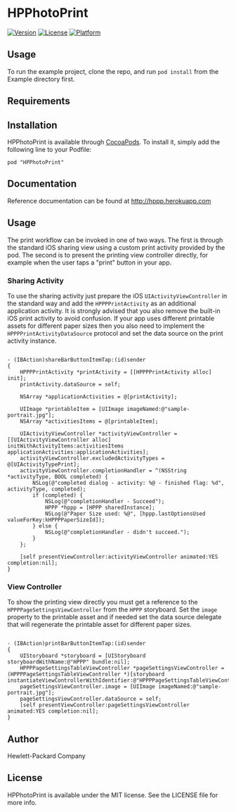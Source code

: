 # HPPhotoPrint

[![Version](https://img.shields.io/cocoapods/v/HPPhotoPrint.svg?style=flat)](http://cocoadocs.org/docsets/HPPhotoPrint)
[![License](https://img.shields.io/cocoapods/l/HPPhotoPrint.svg?style=flat)](http://cocoadocs.org/docsets/HPPhotoPrint)
[![Platform](https://img.shields.io/cocoapods/p/HPPhotoPrint.svg?style=flat)](http://cocoadocs.org/docsets/HPPhotoPrint)

## Usage

To run the example project, clone the repo, and run `pod install` from the Example directory first.

## Requirements

## Installation

HPPhotoPrint is available through [CocoaPods](http://cocoapods.org). To install
it, simply add the following line to your Podfile:

    pod "HPPhotoPrint"

## Documentation

Reference documentation can be found at http://hppp.herokuapp.com

## Usage

The print workflow can be invoked in one of two ways. The first is through the standard iOS sharing view using a custom print activity provided by the pod. 
The second is to present the printing view controller directly, for example when the user taps a "print" button in your app.

### Sharing Activity

To use the sharing activity just prepare the iOS `UIActivityViewController` in the standard way and add the `HPPPPrintActivity` as an additional application activity. 
It is strongly advised that you also remove the built-in iOS print activity to avoid confusion.
If your app uses different printable assets for different paper sizes then you also need to implement the `HPPPPrintActivityDataSource` protocol and set the data source on the print activity instance.

```objc

- (IBAction)shareBarButtonItemTap:(id)sender
{
    HPPPPrintActivity *printActivity = [[HPPPPrintActivity alloc] init];
    printActivity.dataSource = self;

    NSArray *applicationActivities = @[printActivity];

    UIImage *printableItem = [UIImage imageNamed:@"sample-portrait.jpg"];
    NSArray *activitiesItems = @[printableItem];

    UIActivityViewController *activityViewController = [[UIActivityViewController alloc] initWithActivityItems:activitiesItems applicationActivities:applicationActivities];
    activityViewController.excludedActivityTypes = @[UIActivityTypePrint];
    activityViewController.completionHandler = ^(NSString *activityType, BOOL completed) {
        NSLog(@"completed dialog - activity: %@ - finished flag: %d", activityType, completed);
        if (completed) {
            NSLog(@"completionHandler - Succeed");
            HPPP *hppp = [HPPP sharedInstance];
            NSLog(@"Paper Size used: %@", [hppp.lastOptionsUsed valueForKey:kHPPPPaperSizeId]);
        } else {
            NSLog(@"completionHandler - didn't succeed.");
        }
    };

    [self presentViewController:activityViewController animated:YES completion:nil];
}

```

### View Controller

To show the printing view directly you must get a reference to the `HPPPPageSettingsViewController` from the `HPPP` storyboard.
Set the `image` property to the printable asset and if needed set the data source delegate that will regenerate the printable asset for different paper sizes.

```objc

- (IBAction)printBarButtonItemTap:(id)sender
{
    UIStoryboard *storyboard = [UIStoryboard storyboardWithName:@"HPPP" bundle:nil];
    HPPPPageSettingsTableViewController *pageSettingsViewController = (HPPPPageSettingsTableViewController *)[storyboard instantiateViewControllerWithIdentifier:@"HPPPPageSettingsTableViewController"];
    pageSettingsViewController.image = [UIImage imageNamed:@"sample-portrait.jpg"];
    pageSettingsViewController.dataSource = self;
    [self presentViewController:pageSettingsViewController animated:YES completion:nil];
}

```

## Author

Hewlett-Packard Company

## License

HPPhotoPrint is available under the MIT license. See the LICENSE file for more info.

